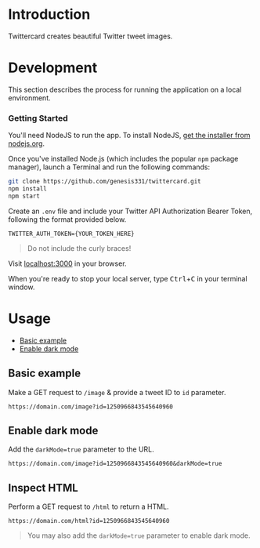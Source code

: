 # Introduction
Twittercard creates beautiful Twitter tweet images. 

# Development
This section describes the process for running the application on a local environment.

### Getting Started
You'll need NodeJS to run the app. To install NodeJS, [get the installer from nodejs.org](https://nodejs.org).

Once you've installed Node.js (which includes the popular `npm` package manager), launch a Terminal and run the following commands:

```sh
git clone https://github.com/genesis331/twittercard.git
npm install
npm start
```
Create an `.env` file and include your Twitter API Authorization Bearer Token, following the format provided below.
```
TWITTER_AUTH_TOKEN={YOUR_TOKEN_HERE}
```
> Do not include the curly braces!

Visit [localhost:3000](http://localhost:3000) in your browser.

When you're ready to stop your local server, type <kbd>Ctrl</kbd>+<kbd>C</kbd> in your terminal window.

# Usage
- [Basic example](#basic-example)
- [Enable dark mode](#enable-dark-mode)

## Basic example
Make a GET request to `/image` & provide a tweet ID to `id` parameter.
```
https://domain.com/image?id=1250966843545640960
```

## Enable dark mode
Add the `darkMode=true` parameter to the URL.
```
https://domain.com/image?id=1250966843545640960&darkMode=true
```

## Inspect HTML
Perform a GET request to `/html` to return a HTML. 
```
https://domain.com/html?id=1250966843545640960
```
> You may also add the `darkMode=true` parameter to enable dark mode.